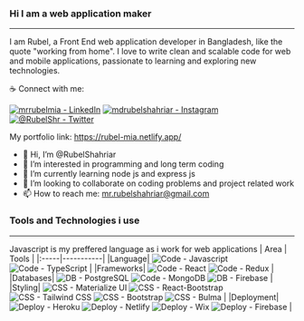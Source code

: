 ### Hi I am a web application maker
***
I am Rubel, a Front End web application developer in Bangladesh, like the quote "working from home". I love to write clean and scalable code for web and mobile applications, passionate to learning and exploring new technologies.

☕ Connect with me: 

[![mrrubelmia - LinkedIn](https://img.shields.io/badge/mrrubelmia-LinkedIn-2ea44f?logo=linkedin&logoColor=white)](https://www.linkedin.com/in/mrrubelmia/)
[![mdrubelshahriar - Instagram](https://img.shields.io/badge/mdrubelshahriar-Instagram-2ea44f?logo=instagram&logoColor=white)](https://www.instagram.com/mdrubelshahriar/)
[![@RubelShr - Twitter](https://img.shields.io/badge/%40RubelShr-Twitter-2ea44f?logo=twitter&logoColor=white)](https://twitter.com/RubelShr)

My portfolio link: https://rubel-mia.netlify.app/

- 👋 Hi, I’m @RubelShahriar
- 👀 I’m interested in programming and long term coding
- 🌱 I’m currently learning node js and express js
- 💞️ I’m looking to collaborate on coding problems and project related work
- 📫 How to reach me: mr.rubelshahriar@gmail.com

### Tools and Technologies i use
***
Javascript is my preffered language as i work for web applications
| Area | Tools |
|:-----|-----------|
|Language| ![Code - Javascript](https://img.shields.io/badge/Code-Javascript-2ea44f?logo=javascript&logoColor=white) ![Code - TypeScript](https://img.shields.io/badge/Code-TypeScript-2ea44f?logo=typescript&logoColor=white) |
|Frameworks| ![Code - React](https://img.shields.io/badge/Code-React-2ea44f?logo=react&logoColor=white) ![Code - Redux](https://img.shields.io/badge/Code-Redux-2ea44f?logo=redux&logoColor=white) |
|Databases| ![DB - PostgreSQL](https://img.shields.io/badge/DB-PostgreSQL-2ea44f?logo=postgresql&logoColor=white) ![Code - MongoDB](https://img.shields.io/badge/Code-MongoDB-2ea44f?logo=mongodb&logoColor=white) ![DB - Firebase](https://img.shields.io/badge/DB-Firebase-2ea44f?logo=firebase&logoColor=white) |
|Styling| ![CSS - Materialize UI](https://img.shields.io/badge/CSS-Materialize_UI-2ea44f?logo=mui&logoColor=white) ![CSS - React-Bootstrap](https://img.shields.io/badge/CSS-React--Bootstrap-2ea44f?logo=bootstrap&logoColor=white) ![CSS - Tailwind CSS](https://img.shields.io/badge/CSS-Tailwind_CSS-2ea44f?logo=tailwindcss&logoColor=white) ![CSS - Bootstrap](https://img.shields.io/badge/CSS-Bootstrap-2ea44f?logo=bootstrap&logoColor=white) ![CSS - Bulma](https://img.shields.io/badge/CSS-Bulma-2ea44f?logo=bulma&logoColor=white) |
|Deployment| ![Deploy - Heroku](https://img.shields.io/badge/Deploy-Heroku-2ea44f?logo=heroku&logoColor=white) ![Deploy - Netlify](https://img.shields.io/badge/Deploy-Netlify-2ea44f?logo=netlify&logoColor=white) ![Deploy - Wix](https://img.shields.io/badge/Deploy-Wix-2ea44f?logo=wix&logoColor=white) ![Deploy - Firebase](https://img.shields.io/badge/Deploy-Firebase-2ea44f?logo=firebase&logoColor=white) |


<!---
RubelShahriar/RubelShahriar is a ✨ special ✨ repository because its `README.md` (this file) appears on your GitHub profile.
You can click the Preview link to take a look at your changes.
--->
